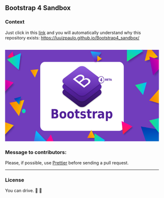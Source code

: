 ## Bootstrap 4 Sandbox

### Context 
Just click in this [link](https://luuizpaulo.github.io/Bootstrap4_sandbox/) and you will 
automatically understand why this repository exists: 
https://luuizpaulo.github.io/Bootstrap4_sandbox/

<p align="center"> 
  <br>
  <img src="bootstrap4.jpg" alt="Check all the effects possible with Bootstrap 4" width='550' height='300'>
  <br>
</p>

### Message to contributors:
Please, if possible, use [Prettier](https://prettier.io/) before sending a pull request.
___
### License
You can drive. :blue_car: :car: 
